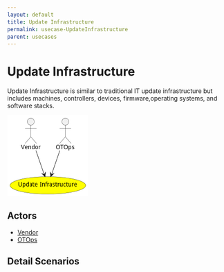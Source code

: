 ```yaml
---
layout: default
title: Update Infrastructure
permalink: usecase-UpdateInfrastructure
parent: usecases
---
```

# Update Infrastructure

Update Infrastructure is similar to traditional IT update infrastructure but includes machines, controllers, devices, firmware,operating systems, and software stacks.

![Activities Diagram](./Activities.png)

## Actors

* [Vendor](actor-vendor)
* [OTOps](actor-otops)











## Detail Scenarios





